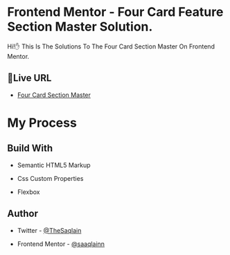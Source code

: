 
# Frontend Mentor - Four Card Feature Section Master Solution.

Hi!✋ This Is The Solutions To The Four Card Section Master On Frontend Mentor.

##  🚀Live URL

 - [ Four Card Section Master ](https://saaqlainn.github.io/FrontEnd-Tasks/Order%20summary%20Card)


# My Process

## Build With

- Semantic HTML5 Markup

- Css Custom Properties

- Flexbox


## Author

- Twitter - [@TheSaqlain](https://twitter.com/TheSaqlain)

- Frontend Mentor - [@saaqlainn](https://www.frontendmentor.io/home)

